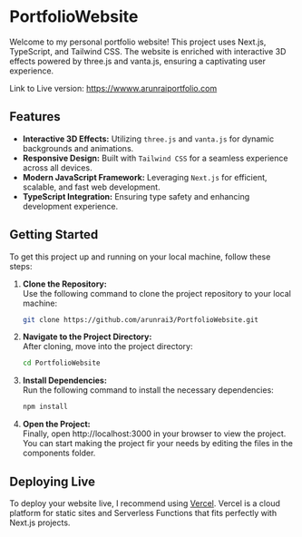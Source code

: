 # PortfolioWebsite
Welcome to my personal portfolio website! This project uses Next.js, TypeScript, and Tailwind CSS. The website is enriched with interactive 3D effects powered by three.js and vanta.js, ensuring a captivating user experience.

Link to Live version: https://wwww.arunraiportfolio.com


## Features

- **Interactive 3D Effects:** Utilizing `three.js` and `vanta.js` for dynamic backgrounds and animations.
- **Responsive Design:** Built with `Tailwind CSS` for a seamless experience across all devices.
- **Modern JavaScript Framework:** Leveraging `Next.js` for efficient, scalable, and fast web development.
- **TypeScript Integration:** Ensuring type safety and enhancing development experience.

## Getting Started

To get this project up and running on your local machine, follow these steps:

1. **Clone the Repository:**  
   Use the following command to clone the project repository to your local machine:
   ```bash
   git clone https://github.com/arunrai3/PortfolioWebsite.git

2. **Navigate to the Project Directory:**  
   After cloning, move into the project directory:
   ```bash
   cd PortfolioWebsite

3. **Install Dependencies:**  
   Run the following command to install the necessary dependencies:
   ```bash
   npm install

4. **Open the Project:**  
   Finally, open http://localhost:3000 in your browser to view the project. You can start making the project fir your needs by editing the files in the components folder.


## Deploying Live

To deploy your website live, I recommend using [Vercel](https://vercel.com/). Vercel is a cloud platform for static sites and Serverless Functions that fits perfectly with Next.js projects.
